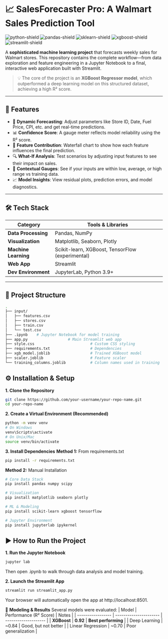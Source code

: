# 📈 SalesForecaster Pro: A Walmart Sales Prediction Tool

![python-shield](https://img.shields.io/badge/Python-3.9%2B-blue.svg)
![pandas-shield](https://img.shields.io/badge/pandas-2.2-blue)
![sklearn-shield](https://img.shields.io/badge/scikit--learn-1.6-blue)
![xgboost-shield](https://img.shields.io/badge/XGBoost-2.1-blue)
![streamlit-shield](https://img.shields.io/badge/Streamlit-1.3-ff69b4)

A **sophisticated machine learning project** that forecasts weekly sales for Walmart stores. This repository contains the complete workflow—from data exploration and feature engineering in a Jupyter Notebook to a final, interactive web application built with Streamlit.

> 💡 The core of the project is an **XGBoost Regressor model**, which outperformed a deep learning model on this structured dataset, achieving a high R² score.


---

## 🌟 Features

- 🎯 **Dynamic Forecasting**: Adjust parameters like Store ID, Date, Fuel Price, CPI, etc. and get real-time predictions.
- 📊 **Confidence Score**: A gauge meter reflects model reliability using the R² score.
- 🌊 **Feature Contribution**: Waterfall chart to show how each feature influences the final prediction.
- 🔍 **What-If Analysis**: Test scenarios by adjusting input features to see their impact on sales.
- 🧭 **Contextual Gauges**: See if your inputs are within low, average, or high range vs training data.
- 📈 **Model Insights**: View residual plots, prediction errors, and model diagnostics.

---

## 🛠️ Tech Stack

| Category              | Tools & Libraries                                 |
|-----------------------|---------------------------------------------------|
| **Data Processing**   | Pandas, NumPy                                     |
| **Visualization**     | Matplotlib, Seaborn, Plotly                       |
| **Machine Learning**  | Scikit-learn, XGBoost, TensorFlow (experimental)  |
| **Web App**           | Streamlit                                         |
| **Dev Environment**   | JupyterLab, Python 3.9+                           |

---

## 📁 Project Structure

```bash
.
├── input/
│   ├── features.csv
│   ├── stores.csv
│   ├── train.csv
│   └── test.csv
├── .ipynb    # Jupyter Notebook for model training
├── app.py                  # Main Streamlit web app
├── style.css                         # Custom CSS styling
├── requirements.txt                  # Dependencies
├── xgb_model.joblib                  # Trained XGBoost model
├── scaler.joblib                     # Feature scaler
└── training_columns.joblib           # Column names used in training

```

## ⚙️ Installation & Setup
**1. Clone the Repository** 
```bash
git clone https://github.com/your-username/your-repo-name.git
cd your-repo-name
```
**2. Create a Virtual Environment (Recommended)**
```bash
python -m venv venv
# On Windows
venv\Scripts\activate
# On Unix/Mac
source venv/bin/activate
```
**3. Install Dependencies**
**Method 1:** From requirements.txt
```bash
pip install -r requirements.txt
```
**Method 2:** Manual Installation
```bash
# Core Data Stack
pip install pandas numpy scipy

# Visualization
pip install matplotlib seaborn plotly

# ML & Modeling
pip install scikit-learn xgboost tensorflow

# Jupyter Environment
pip install jupyterlab ipykernel

```
## ▶️ How to Run the Project
**1. Run the Jupyter Notebook** 
```bash
jupyter lab
```
Then open .ipynb to walk through data analysis and model training.

**2. Launch the Streamlit App** 
```bash
streamlit run streamlit_app.py
```
Your browser will automatically open the app at http://localhost:8501.

🧠 **Modeling & Results** 
Several models were evaluated:
| Model             | Performance (R² Score) | Notes                |
| ----------------- | ---------------------- | -------------------- |
| **XGBoost**       | **0.92**               | **Best performing**       |
| Deep Learning     | \~0.84                 | Good, but not better |
| Linear Regression | \~0.70                 | Poor generalization  |





